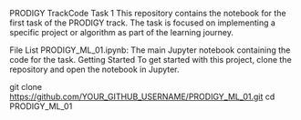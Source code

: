 PRODIGY TrackCode Task 1
This repository contains the notebook for the first task of the PRODIGY track. The task is focused on implementing a specific project or algorithm as part of the learning journey.

File List
PRODIGY_ML_01.ipynb: The main Jupyter notebook containing the code for the task.
Getting Started
To get started with this project, clone the repository and open the notebook in Jupyter.

git clone https://github.com/YOUR_GITHUB_USERNAME/PRODIGY_ML_01.git
cd PRODIGY_ML_01
